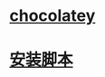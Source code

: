# [chocolatey](https://www.jianshu.com/p/f6c4d261f356)

# [安装脚本](https://community.chocolatey.org/install.ps1)